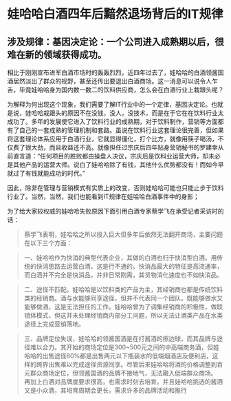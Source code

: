 # 娃哈哈白酒四年后黯然退场背后的IT规律
## 涉及规律：基因决定论：一个公司进入成熟期以后，很难在新的领域获得成功。

相比于刚刚宣布进军白酒市场时的轰轰烈烈，近四年过去了，娃哈哈的白酒领酱国酒居然淡出了群众的视野，甚至还传出要退出白酒商场。这一消息可以说令人乍舌，毕竟娃哈哈身为国内数一数二的饮料供应商，怎么会在白酒行业上栽跟头呢？

为解释为何出现这个现象，我们需要了解IT行业中的一个定律，基因决定论。也就是说，娃哈哈栽跟头的原因不在没钱，没人，没技术，而是在于它在在饮料行业太成功了。多年的发展使它进入了饮料行业的成熟期，对于饮料制作，营销等方面都有了自己的一套成熟的管理机制和套路。虽说在饮料行业这套理论很完善，但如果将这套理论体系应用于白酒行业，它就显得僵化，打个比方，就像用筷子喝汤，不仅费了很大劲，而且收益还不高。就像担任过宗庆后四年贴身营销秘书的罗建幸从前直言道：“任何项目的胜败都由操盘人决议，宗庆后是饮料业运营大师，却未必是其他产品的运营大师。说白了娃哈哈除了有钱，其他什么优势都没有！而如今早就过了有钱就能成功的时代。”

因此，除非在管理与营销模式有实质上的改变，否则娃哈哈可能也只能止步于饮料行业了。当然，当然，我们也能看到IT规律在娃哈哈白酒事件中的身影；

为了给大家较权威的娃哈哈失败原因下面引用白酒专家蔡学飞在承受记者采访时的话：

>蔡学飞表明，娃哈哈之所以投入巨大但多年后依然无法翻开商场，主要问题在以下三个方面：

>一、娃哈哈作为快消的典型代表企业，其做的白酒也归于快消型白酒。用传统的快消思路去运营白酒，这是行不通的。快消品最大的特征是高流通率，而白酒并不完全是快消品，并非日常刚需，其货物消化速度也不如快消品。

>二、途径不匹配。娃哈哈是以饮料类的产品为主，其经销商也都是传统饮料类的经销商。酒与水能够同享途径，但并不代表同一个团队，既能够做水又能够做酒，这是无法担任的工作。娃哈哈曾为了调集经销商的积极性，做联销体模式，但这并未处理经销商内部分工问题，所以无法让酒类产品在水类途径上完成营销落地。

>三、品牌定位失误，娃哈哈的领酱国酒是在打酱酒的擦边球，而其品牌与途径难以合力。其开始的商场定位是300~500元之间的中高端商务酒，但娃哈哈的出售途径80%都是出售两元以下瓶装水的低端烟酒店及便利店，这样的跨界出售难以完成途径资源同享。尽管后来娃哈哈将酒的价格调整到百元群众商场定位，但领酱国酒的品牌不接地气，无法融入低端群众商场。
再加上白酒对品牌度要求很高，也需求时刻去培育。并且娃哈哈挑选的酱酒又是小众酒，其培育周期会更长，需求许多的品牌活动和推行
